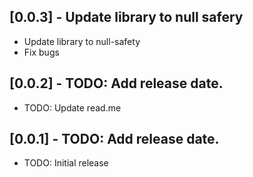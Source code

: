 ## [0.0.3] - Update library to null safery

* Update library to null-safety
* Fix bugs


## [0.0.2] - TODO: Add release date.

* TODO: Update read.me

## [0.0.1] - TODO: Add release date.

* TODO: Initial release
